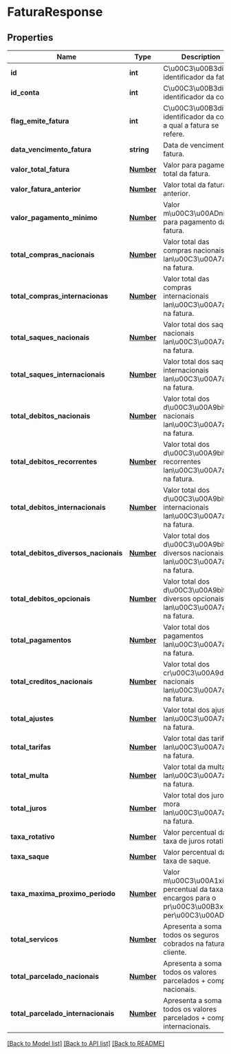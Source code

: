 # FaturaResponse

## Properties
Name | Type | Description | Notes
------------ | ------------- | ------------- | -------------
**id** | **int** | C\u00C3\u00B3digo identificador da fatura. | [optional] 
**id_conta** | **int** | C\u00C3\u00B3digo identificador da conta. | [optional] 
**flag_emite_fatura** | **int** | C\u00C3\u00B3digo identificador da conta a qual a fatura se refere. | [optional] 
**data_vencimento_fatura** | **string** | Data de vencimento da fatura. | [optional] 
**valor_total_fatura** | [**Number**](Number.md) | Valor para pagamento total da fatura. | [optional] 
**valor_fatura_anterior** | [**Number**](Number.md) | Valor total da fatura anterior. | [optional] 
**valor_pagamento_minimo** | [**Number**](Number.md) | Valor m\u00C3\u00ADnimo para pagamento da fatura. | [optional] 
**total_compras_nacionais** | [**Number**](Number.md) | Valor total das compras nacionais lan\u00C3\u00A7adas na fatura. | [optional] 
**total_compras_internacionas** | [**Number**](Number.md) | Valor total das compras internacionais lan\u00C3\u00A7adas na fatura. | [optional] 
**total_saques_nacionais** | [**Number**](Number.md) | Valor total dos saques nacionais lan\u00C3\u00A7ados na fatura. | [optional] 
**total_saques_internacionais** | [**Number**](Number.md) | Valor total dos saques internacionais lan\u00C3\u00A7ados na fatura. | [optional] 
**total_debitos_nacionais** | [**Number**](Number.md) | Valor total dos d\u00C3\u00A9bitos nacionais lan\u00C3\u00A7ados na fatura. | [optional] 
**total_debitos_recorrentes** | [**Number**](Number.md) | Valor total dos d\u00C3\u00A9bitos recorrentes lan\u00C3\u00A7ados na fatura. | [optional] 
**total_debitos_internacionais** | [**Number**](Number.md) | Valor total dos d\u00C3\u00A9bitos internacionais lan\u00C3\u00A7ados na fatura. | [optional] 
**total_debitos_diversos_nacionais** | [**Number**](Number.md) | Valor total dos d\u00C3\u00A9bitos diversos nacionais lan\u00C3\u00A7ados na fatura. | [optional] 
**total_debitos_opcionais** | [**Number**](Number.md) | Valor total dos d\u00C3\u00A9bitos diversos opcionais lan\u00C3\u00A7ados na fatura. | [optional] 
**total_pagamentos** | [**Number**](Number.md) | Valor total dos pagamentos lan\u00C3\u00A7ados na fatura. | [optional] 
**total_creditos_nacionais** | [**Number**](Number.md) | Valor total dos cr\u00C3\u00A9ditos nacionais lan\u00C3\u00A7ados na fatura. | [optional] 
**total_ajustes** | [**Number**](Number.md) | Valor total dos ajustes lan\u00C3\u00A7ados na fatura. | [optional] 
**total_tarifas** | [**Number**](Number.md) | Valor total das tarifas lan\u00C3\u00A7adas na fatura. | [optional] 
**total_multa** | [**Number**](Number.md) | Valor total da multa lan\u00C3\u00A7ada na fatura. | [optional] 
**total_juros** | [**Number**](Number.md) | Valor total dos juros de mora lan\u00C3\u00A7ados na fatura. | [optional] 
**taxa_rotativo** | [**Number**](Number.md) | Valor percentual da taxa de juros rotativos. | [optional] 
**taxa_saque** | [**Number**](Number.md) | Valor percentual da taxa de saque. | [optional] 
**taxa_maxima_proximo_periodo** | [**Number**](Number.md) | Valor m\u00C3\u00A1ximo percentual da taxa de encargos para o pr\u00C3\u00B3ximo per\u00C3\u00ADodo. | [optional] 
**total_servicos** | [**Number**](Number.md) | Apresenta a soma de todos os seguros cobrados na fatura do cliente. | 
**total_parcelado_nacionais** | [**Number**](Number.md) | Apresenta a soma de todos os valores parcelados + compras nacionais. | 
**total_parcelado_internacionais** | [**Number**](Number.md) | Apresenta a soma de todos os valores parcelados + compras internacionais. | 

[[Back to Model list]](../README.md#documentation-for-models) [[Back to API list]](../README.md#documentation-for-api-endpoints) [[Back to README]](../README.md)


